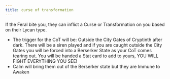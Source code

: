 ```yaml
---
title: curse of transformation
---
```


If the Feral bite you, they can inflict a Curse or Transformation on you based on their Lycan type.

- The trigger for the CoT will be: Outside the City Gates of Cryptinth after dark. There will be a siren played and if you are caught outside the City Gates you will be forced into a Berserker State as your CoT comes tearing out. You will be handed a Stat card to add to yours, YOU WILL FIGHT EVERYTHING YOU SEE!
- Calm will bring them out of the Berserker state but they are Immune to Awaken

